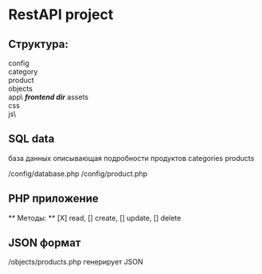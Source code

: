 
# RestAPI project
## Структура:
config\
category\
product\
objects\
app\ ***frontend dir***
    assets\
        css\
        js\
## SQL data
база данных описывающая подробности продуктов
categories
products

/config/database.php
/config/product.php

## PHP приложение
** Методы: **
    [X] read, 
    [] create,
    [] update,
    [] delete

## JSON формат
/objects/products.php
генерирует JSON
